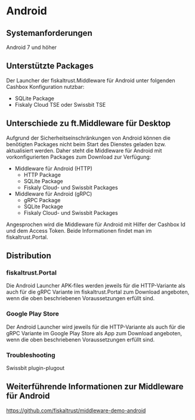 # Android

## Systemanforderungen

Android 7 und höher

## Unterstützte Packages

Der Launcher der fiskaltrust.Middleware für Android unter folgenden Cashbox Konfiguration nutzbar:

 - SQLite Package
 - Fiskaly Cloud TSE oder Swissbit TSE

## Unterschiede zu ft.Middleware für Desktop

Aufgrund der Sicherheitseinschränkungen von Android können die benötigten Packages nicht beim Start des Dienstes geladen bzw. aktualisiert werden. Daher steht die Middleware für Android mit vorkonfigurierten Packages zum Download zur Verfügung:

- Middleware für Android (HTTP)
  - HTTP Package
  - SQLite Package
  - Fiskaly Cloud- und Swissbit Packages
- Middleware für Android (gRPC)
  - gRPC Package
  - SQLite Package
  - Fiskaly Cloud- und Swissbit Packages

Angesprochen wird die Middleware für Android mit Hilfer der Cashbox Id und dem Access Token. Beide Informationen findet man im fiskaltrust.Portal.

## Distribution

### fiskaltrust.Portal

Die Android Launcher APK-files werden jeweils für die HTTP-Variante als auch für die gRPC Variante im fiskaltrust.Portal zum Download angeboten, wenn die oben beschriebenen Voraussetzungen erfüllt sind.

### Google Play Store

Der Android Launcher wird jeweils für die HTTP-Variante als auch für die gRPC Variante im Google Play Store als App zum Download angeboten, wenn die oben beschriebenen Voraussetzungen erfüllt sind.

### Troubleshooting

Swissbit plugin-plugout

## Weiterführende Informationen zur Middleware für Android

https://github.com/fiskaltrust/middleware-demo-android